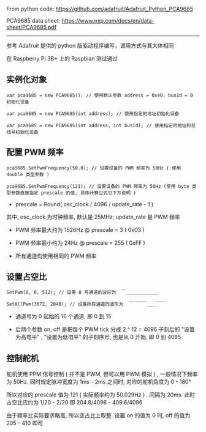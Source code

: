 From python code: https://github.com/adafruit/Adafruit_Python_PCA9685

PCA9685 data sheet: https://www.nxp.com/docs/en/data-sheet/PCA9685.pdf

--------

参考 Adafruit 提供的 python 版驱动程序编写，调用方式与其大体相同

在 Raspberry Pi 3B+ 上的 Raspbian 测试通过


实例化对象
--------

`var pca9685 = new PCA9685(); // 使用默认参数 address = 0x40, busId = 0 初始化设备`

`var pca9685 = new PCA9685(int address); // 使用指定的地址初始化设备`

`var pca9685 = new PCA9685(int address, int busId); // 使用指定的地址和总线号初始化设备`

配置 PWM 频率
--------

`pca9685.SetPwmFrequency(50.0); // 设置设备的 PWM 频率为 50Hz ( 使用 double 类型参数 )`

`pca9685.SetPwmFrequency(121); // 设置设备的 PWM 频率为 50Hz (使用 byte 类型参数直接指定 prescale 的值, 具体计算公式见下方说明 )`

* prescale = Round( osc_clock / 4096 / update_rate  - 1 )

其中, osc_clock 为时钟频率, 默认是 25MHz; update_rate 是 PWM 频率

* PWM 频率最大约为 1526Hz @ prescale = 3 ( 0x03 )
* PWM 频率最小约为 24Hz @ prescale = 255 ( 0xFF )

* 所有通道均使用相同的 PWM 频率

设置占空比
--------

`SetPwm(0, 0, 512); // 设置 0 号通道的波形为  ￣＿＿＿＿＿＿＿`

`SetAllPwm(3072, 2048); // 设置所有通道的波形为  ￣￣￣￣＿＿￣￣`

* 通道号为 0 起始的 16 个通道, 即 0 到 15

* 后两个参数 on, off 是把每个 PWM tick 分成 2 ^ 12 = 4096 子刻后的 "设置为高电平" , "设置为低电平" 的子刻序号, 也是从 0 开始, 即 0 到 4095

控制舵机
--------

舵机使用 PPM 信号控制 ( 并不是 PWM, 但可以用 PWM 模拟 ) , 一般情况下频率为 50Hz. 同时规定脉冲宽度为 1ms - 2ms 之间时, 对应的舵机角度为 0 - 180°

所以对应的 prescale 值为 121 ( 实际频率约为 50.029Hz ) . 间隔为 20ms. 此时占空比应约为 1/20 - 2/20 即 204.8/4096 - 409.6/4096

由于频率比实际要求略高, 所以空占比上取整. 设置 on 的值为 0 时, off 的值为 205 - 410 即可
